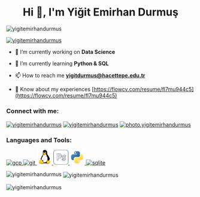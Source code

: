 <h1 align="center">Hi 👋, I'm Yiğit Emirhan Durmuş</h1>
<p align="left"> <img src="https://komarev.com/ghpvc/?username=yigitemirhandurmus&label=Profile%20views&color=0e75b6&style=flat" alt="yigitemirhandurmus" /> </p>

<p align="left"> <a href="https://github.com/ryo-ma/github-profile-trophy"><img src="https://github-profile-trophy.vercel.app/?username=yigitemirhandurmus" alt="yigitemirhandurmus" /></a> </p>

- 🔭 I’m currently working on **Data Science**

- 🌱 I’m currently learning **Python & SQL**

- 📫 How to reach me **yigitdurmus@hacettepe.edu.tr**

- 📄 Know about my experiences [https://flowcv.com/resume/fl7mu944c5](https://flowcv.com/resume/fl7mu944c5)

<h3 align="left">Connect with me:</h3>
<p align="left">
<a href="https://linkedin.com/in/yigitemirhandurmus" target="blank"><img align="center" src="https://raw.githubusercontent.com/rahuldkjain/github-profile-readme-generator/master/src/images/icons/Social/linked-in-alt.svg" alt="yigitemirhandurmus" height="30" width="40" /></a>
<a href="https://kaggle.com/yigitemirhandurmus" target="blank"><img align="center" src="https://raw.githubusercontent.com/rahuldkjain/github-profile-readme-generator/master/src/images/icons/Social/kaggle.svg" alt="yigitemirhandurmus" height="30" width="40" /></a>
<a href="https://instagram.com/photo.yigitemirhandurmus" target="blank"><img align="center" src="https://raw.githubusercontent.com/rahuldkjain/github-profile-readme-generator/master/src/images/icons/Social/instagram.svg" alt="photo.yigitemirhandurmus" height="30" width="40" /></a>
</p>

<h3 align="left">Languages and Tools:</h3>
<p align="left"> <a href="https://cloud.google.com" target="_blank" rel="noreferrer"> <img src="https://www.vectorlogo.zone/logos/google_cloud/google_cloud-icon.svg" alt="gcp" width="40" height="40"/> </a> <a href="https://git-scm.com/" target="_blank" rel="noreferrer"> <img src="https://www.vectorlogo.zone/logos/git-scm/git-scm-icon.svg" alt="git" width="40" height="40"/> </a> <a href="https://www.linux.org/" target="_blank" rel="noreferrer"> <img src="https://raw.githubusercontent.com/devicons/devicon/master/icons/linux/linux-original.svg" alt="linux" width="40" height="40"/> </a> <a href="https://www.photoshop.com/en" target="_blank" rel="noreferrer"> <img src="https://raw.githubusercontent.com/devicons/devicon/master/icons/photoshop/photoshop-line.svg" alt="photoshop" width="40" height="40"/> </a> <a href="https://www.python.org" target="_blank" rel="noreferrer"> <img src="https://raw.githubusercontent.com/devicons/devicon/master/icons/python/python-original.svg" alt="python" width="40" height="40"/> </a> <a href="https://www.sqlite.org/" target="_blank" rel="noreferrer"> <img src="https://www.vectorlogo.zone/logos/sqlite/sqlite-icon.svg" alt="sqlite" width="40" height="40"/> </a> </p>

<p><img align="left" src="https://github-readme-stats.vercel.app/api/top-langs?username=yigitemirhandurmus&show_icons=true&locale=en&layout=compact" alt="yigitemirhandurmus" /></p>

<p>&nbsp;<img align="center" src="https://github-readme-stats.vercel.app/api?username=yigitemirhandurmus&show_icons=true&locale=en" alt="yigitemirhandurmus" /></p>

<p><img align="center" src="https://github-readme-streak-stats.herokuapp.com/?user=yigitemirhandurmus&" alt="yigitemirhandurmus" /></p>

